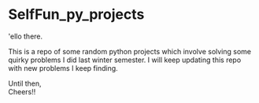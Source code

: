 # SelfFun_py_projects

'ello there. 

This is a repo of some random python projects which involve solving some quirky problems I did last winter semester. 
I will keep updating this repo with new problems I keep finding.

Until then,<br>
Cheers!!
